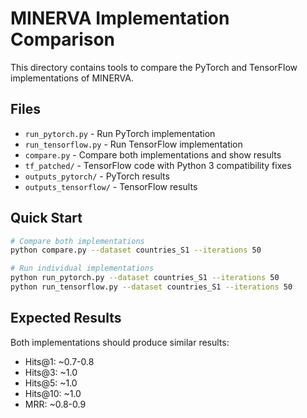# MINERVA Implementation Comparison

This directory contains tools to compare the PyTorch and TensorFlow implementations of MINERVA.

## Files

- `run_pytorch.py` - Run PyTorch implementation
- `run_tensorflow.py` - Run TensorFlow implementation  
- `compare.py` - Compare both implementations and show results
- `tf_patched/` - TensorFlow code with Python 3 compatibility fixes
- `outputs_pytorch/` - PyTorch results
- `outputs_tensorflow/` - TensorFlow results

## Quick Start

```bash
# Compare both implementations
python compare.py --dataset countries_S1 --iterations 50

# Run individual implementations
python run_pytorch.py --dataset countries_S1 --iterations 50
python run_tensorflow.py --dataset countries_S1 --iterations 50
```

## Expected Results

Both implementations should produce similar results:
- Hits@1: ~0.7-0.8
- Hits@3: ~1.0
- Hits@5: ~1.0
- Hits@10: ~1.0
- MRR: ~0.8-0.9